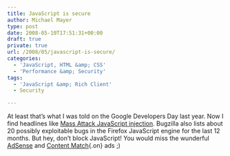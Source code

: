 ```yaml
---
title: JavaScript is secure
author: Michael Mayer
type: post
date: 2008-05-10T17:51:31+00:00
draft: true
private: true
url: /2008/05/javascript-is-secure/
categories:
  - 'JavaScript, HTML &amp; CSS'
  - 'Performance &amp; Security'
tags:
  - 'JavaScript &amp; Rich Client'
  - Security

---
```

At least that&#8217;s what I was told on the Google Developers Day last year. Now I find headlines like <a rel="external" href="http://securitylabs.websense.com/content/Alerts/3070.aspx" target="_blank">Mass Attack JavaScript injection</a>. Bugzilla also lists about 20 possibly exploitable bugs in the Firefox JavaScript engine for the last 12 months. But hey, don&#8217;t block JavaScript! You would miss the wunderful [AdSense][1] and [Content Match][2]{.on} ads ;)

 [1]: http://www.google.com/adsense/
 [2]: http://publisher.yahoo.com/sell/ContentMatch.php?loc=USYPN0005